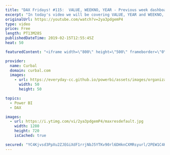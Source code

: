 ```yaml
---
title: "DAX Fridays! #115:  VALUE, WEEKNO, YEAR - Previous week dashboard on fiscal calendar"
excerpt: "In today's video we will be covering VALUE, YEAR and WEEKNO, to create a dashboard that shows data from the previous week.   It is easier than you think, but if your weeks don't start on Sunday and you have a week number column that you need to sort using a fiscal calendar, then it gets a bit trickier"
originalUrl: https://youtube.com/watch?v=2ya3pdgemP4
type: video
price: Free
length: PT13M28S
publishedDateTime: 2019-02-15T12:55:45Z
heat: 50

featuredContent: "<iframe width=\"800\" height=\"500\" frameborder=\"0\" src=\"https://www.youtube.com/embed/2ya3pdgemP4\" allow=\"accelerometer; autoplay; encrypted-media; gyroscope; picture-in-picture\" allowfullscreen></iframe>"

provider:
  name: Curbal
  domain: curbal.com
  images:
    - url: https://everyday-cc.github.io/powerbi/assets/images/organizations/curbal.com-50x50.jpg
      width: 50
      height: 50

topics:
  - Power BI
  - DAX

images:
  - url: https://i.ytimg.com/vi/2ya3pdgemP4/maxresdefault.jpg
    width: 1280
    height: 720
    isCached: true

secured: "YC4Kjvsd3PpXu2ZJEGiXdF1rrjNbJ5YTKv90rl6DHknCXMRsyurl/2PEW1C4HUdSm9nDRUe5gVDljn+C9yVlre4iJau9Hp3eVQuVgu3Tl2vvB62wzvChhBBX3Mos8KUFpEDls2b/Te4ExpJo5Dm8tqnYW5/wbZHUtmGS1k3eEsmX9kIWvByUtZlLDLkzjLIdu2Xx+QJIl+frcJQOCdCwpRW5OAxH2JJB78YzBAf82K8hHyyMAeTPpiG1r9jFEDmttttCjWiVQNmqYRaaBgZH9QZAlm4DBZOQ5Tov+T4LX6rep429a9cneBWjM2JGZw4CTViwy+nHrwdsrWaiU73AjfRaIzr3+EA/FpYYtduTT72WUOykZF829v89a/BsUgyXSBFmvTnwn4UikYchvBWh2eP/dXjxCMkofysC6zQul38=;abc/Kso6zqy0GVkLOOuPCw=="
---
```


